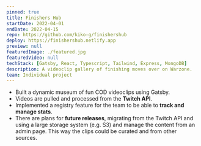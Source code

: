 ```yaml
---
pinned: true
title: Finishers Hub
startDate: 2022-04-01
endDate: 2022-04-15
repo: https://github.com/kiko-g/finishershub
deploy: https://finishershub.netlify.app
preview: null
featuredImage: ./featured.jpg
featuredVideo: null
techStack: [Gatsby, React, Typescript, Tailwind, Express, MongoDB]
description: A videoclip gallery of finishing moves over on Warzone.
team: Individual project
---
```


- Built a dynamic museum of fun COD videoclips using Gatsby.
- Videos are pulled and processed from the **Twitch API**.
- Implemented a registry feature for the team to be able to **track and manage stats**.
- There are plans for **future releases**, migrating from the Twitch API and using a large storage system (e.g. S3) and manage the content from an admin page. This way the clips could be curated and from other sources.
